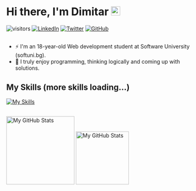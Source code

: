 # Hi there, I'm Dimitar <img src="https://media.giphy.com/media/hvRJCLFzcasrR4ia7z/giphy.gif" width="24px" height="24px">
![visitors](https://visitor-badge.glitch.me/badge?page_id=dimnov) [![LinkedIn](https://img.shields.io/badge/-LinkedIn-0e76a8?style=flat-square&logo=Linkedin&logoColor=white)](https://www.linkedin.com/in/dimnov/) [![Twitter](https://img.shields.io/twitter/url/https/twitter.com/cloudposse.svg?style=social&label=Twitter)](https://twitter.com/Dimitar1512) [![GitHub](https://img.shields.io/badge/-Github-000000?style=flat-square&logo=Github&logoColor=white)](https://github.com/dimnov)
##
- ⚡ I'm an 18-year-old Web development student at Software University (softuni.bg).
- 🧠 I truly enjoy programming, thinking logically and coming up with solutions.
##
## My Skills (more skills loading...)
[![My Skills](https://skillicons.dev/icons?i=js,html,css,git,github,vscode,react,nodejs,ps)](https://skillicons.dev)
##
<p>
  <img height="180em" alt="My GitHub Stats" src="https://github-readme-stats.vercel.app/api?username=dimnov&show_icons=true&bg_color=00000000&hide_border=true&text_color=3498db&&count_private=true&include_all_commits=true" />
  <img height="140em" alt="My GitHub Stats" src="https://github-readme-stats.vercel.app/api/top-langs/?username=dimnov&langs_count=8&layout=compact&hide_border=true&bg_color=00000000&text_color=3498db&&count_private=true&include_all_commits=true" />
</p>
